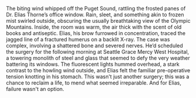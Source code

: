 The biting wind whipped off the Puget Sound, rattling the frosted panes of Dr. Elias Thorne’s office window.  Rain, sleet, and something akin to frozen mist swirled outside, obscuring the usually breathtaking view of the Olympic Mountains. Inside, the room was warm, the air thick with the scent of old books and antiseptic.  Elias, his brow furrowed in concentration, traced the jagged line of a fractured humerus on a backlit X-ray. The case was complex, involving a shattered bone and severed nerves.  He’d scheduled the surgery for the following morning at Seattle Grace Mercy West Hospital, a towering monolith of steel and glass that seemed to defy the very weather battering its windows. The fluorescent lights hummed overhead, a stark contrast to the howling wind outside, and Elias felt the familiar pre-operative tension knotting in his stomach.  This wasn't just another surgery; this was a chance to reclaim a life, to mend what seemed irreparable.  And for Elias, failure wasn't an option.
